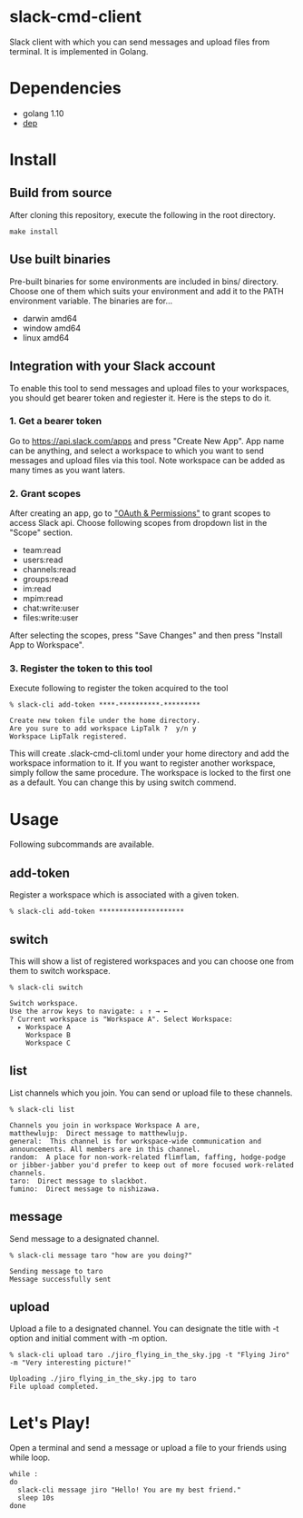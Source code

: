 # slack-cmd-client
Slack client with which you can send messages and upload files from terminal.
It is implemented in Golang.

# Dependencies
- golang 1.10
- [dep](https://github.com/golang/dep)

# Install
## Build from source
After cloning this repository, execute the following in the root directory.

```
make install
```

## Use built binaries
Pre-built binaries for some environments are included in bins/ directory.
Choose one of them which suits your environment and add it to the PATH environment variable.
The binaries are for...
- darwin amd64
- window amd64
- linux amd64



## Integration with your Slack account
To enable this tool to send messages and upload files to your workspaces, you should get bearer token and regiester it.
Here is the steps to do it.
### 1. Get a bearer token
Go to https://api.slack.com/apps and press "Create New App".
App name can be anything, and select a workspace to which you want to send messages and upload files via this tool.
Note workspace can be added as many times as you want laters.

### 2. Grant scopes
After creating an app, go to ["OAuth & Permissions"](https://api.slack.com/apps/ABWRAF13R/oauth?) to grant scopes to access Slack api.
Choose following scopes from dropdown list in the "Scope" section.
- team:read
- users:read
- channels:read
- groups:read
- im:read
- mpim:read
- chat:write:user
- files:write:user

After selecting the scopes, press "Save Changes" and then press "Install App to Workspace".

### 3. Register the token to this tool
Execute following to register the token acquired to the tool

```
% slack-cli add-token ****-**********-*********

Create new token file under the home directory.
Are you sure to add workspace LipTalk ?  y/n y
Workspace LipTalk registered.
```

This will create .slack-cmd-cli.toml under your home directory and add the workspace information to it.
If you want to register another workspace, simply follow the same procedure.
The workspace is locked to the first one as a default.
You can change this by using switch commend.


# Usage
Following subcommands are available.

## add-token
Register a workspace which is associated with a given token.
```
% slack-cli add-token *********************
```

## switch
This will show a list of registered workspaces and you can choose one from them to switch workspace.
```
% slack-cli switch

Switch workspace.
Use the arrow keys to navigate: ↓ ↑ → ←
? Current workspace is "Workspace A". Select Workspace:
  ▸ Workspace A
    Workspace B
    Workspace C
```

## list
List channels which you join. You can send or upload file to these channels.
```
% slack-cli list

Channels you join in workspace Workspace A are,
matthewlujp:  Direct message to matthewlujp.
general:  This channel is for workspace-wide communication and announcements. All members are in this channel.
random:  A place for non-work-related flimflam, faffing, hodge-podge or jibber-jabber you'd prefer to keep out of more focused work-related channels.
taro:  Direct message to slackbot.
fumino:  Direct message to nishizawa.
```

## message
Send message to a designated channel.
```
% slack-cli message taro "how are you doing?"

Sending message to taro
Message successfully sent
```

## upload
Upload a file to a designated channel.
You can designate the title with -t option and initial comment with -m option.
```
% slack-cli upload taro ./jiro_flying_in_the_sky.jpg -t "Flying Jiro" -m "Very interesting picture!"

Uploading ./jiro_flying_in_the_sky.jpg to taro
File upload completed.
```

# Let's Play!
Open a terminal and send a message or upload a file to your friends using while loop.
```
while :
do
  slack-cli message jiro "Hello! You are my best friend."
  sleep 10s
done
```
